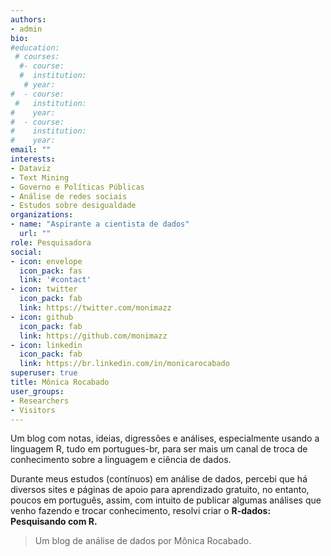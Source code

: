```yaml
---
authors:
- admin
bio: 
#education:
 # courses:
  #- course: 
  #  institution:
   # year: 
#  - course: 
 #   institution: 
#    year:
#  - course: 
#    institution:
#    year: 
email: ""
interests:
- Dataviz
- Text Mining
- Governo e Políticas Públicas
- Análise de redes sociais
- Estudos sobre desigualdade
organizations:
- name: "Aspirante a cientista de dados"
  url: ""
role: Pesquisadora
social:
- icon: envelope
  icon_pack: fas
  link: '#contact'
- icon: twitter
  icon_pack: fab
  link: https://twitter.com/monimazz
- icon: github
  icon_pack: fab
  link: https://github.com/monimazz
- icon: linkedin
  icon_pack: fab
  link: https://br.linkedin.com/in/monicarocabado
superuser: true
title: Mônica Rocabado
user_groups:
- Researchers
- Visitors
---
```


Um blog com notas, ideias, digressões e análises, especialmente usando a linguagem R, tudo em portugues-br, para ser mais um canal de troca de conhecimento sobre a linguagem e ciência de dados.

Durante meus estudos (contínuos) em análise de dados, percebi que há diversos sites e páginas de apoio para aprendizado gratuito, no entanto, poucos em português, assim, com intuito de publicar algumas análises que venho fazendo e trocar conhecimento, resolvi criar o **R-dados: Pesquisando com R.**

>Um blog de análise de dados por Mônica Rocabado.
